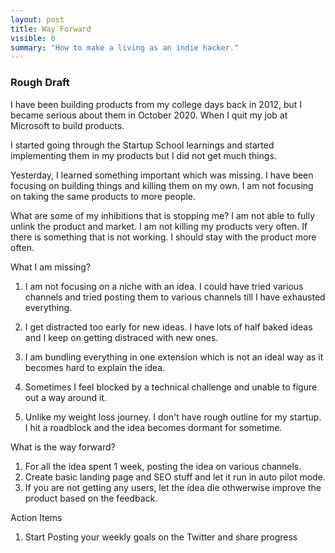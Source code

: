 ```yaml
---
layout: post
title: Way Forward
visible: 0
summary: "How to make a living as an indie hacker."
---
```


### Rough Draft

I have been building products from my college days back in 2012, but I became serious about them in October 2020. When I quit my job at Microsoft to build products.

I started going through the Startup School learnings and started implementing them in my products but I did not get much things.

Yesterday, I learned something important which was missing. I have been focusing on building things and killing them on my own. I am not focusing on taking the same products to more people. 

What are some of my inhibitions that is stopping me? I am not able to fully unlink the product and market. I am not killing my products very often. If there is something that is not working. I should stay with the product more often.

What I am missing?   
1. I am not focusing on a niche with an idea. I could have tried various channels and tried posting them to various channels till I have exhausted everything.

2. I get distracted too early for new ideas. I have lots of half baked ideas and I keep on getting distraced with new ones.

3. I am bundling everything in one extension which is not an ideal way as it becomes hard to explain the idea.

4. Sometimes I feel blocked by a technical challenge and unable to figure out a way around it.

5. Unlike my weight loss journey. I don't have rough outline for my startup. I hit a roadblock and the idea becomes dormant for sometime.

What is the way forward?  
1. For all the idea spent 1 week, posting the idea on various channels.
2. Create basic landing page and SEO stuff and let it run in auto pilot mode.
3. If you are not getting any users, let the idea die othwerwise improve the product based on the feedback.

Action Items
1. Start Posting your weekly goals on the Twitter and share progress


